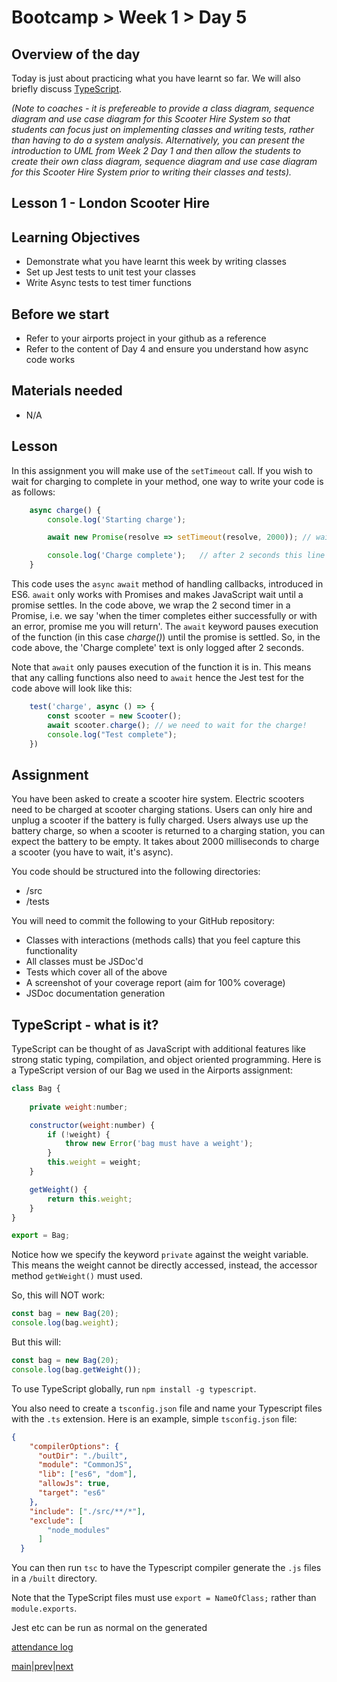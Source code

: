 # Bootcamp > Week 1 > Day 5

## Overview of the day

Today is just about practicing what you have learnt so far. We will also briefly discuss [TypeScript](https://www.typescriptlang.org/docs/handbook/typescript-in-5-minutes.html). 

*(Note to coaches - it is prefereable to provide a class diagram, sequence diagram and use case diagram for this Scooter Hire System so that students can focus just on implementing classes and writing tests, rather than having to do a system analysis. Alternatively, you can present the introduction to UML from Week 2 Day 1 and then allow the students to create their own class diagram, sequence diagram and use case diagram for this Scooter Hire System prior to writing their classes and tests).*

## Lesson 1 - London Scooter Hire

## Learning Objectives

* Demonstrate what you have learnt this week by writing classes
* Set up Jest tests to unit test your classes
* Write Async tests to test timer functions

## Before we start

* Refer to your airports project in your github as a reference
* Refer to the content of Day 4 and ensure you understand how async code works

## Materials needed

* N/A

## Lesson
In this assignment you will make use of the `setTimeout` call. If you wish to wait for charging to complete in your method, one way to write your code is as follows:
```js
    async charge() {
        console.log('Starting charge'); 

        await new Promise(resolve => setTimeout(resolve, 2000)); // wait 2 seconds

        console.log('Charge complete');   // after 2 seconds this line will print
    }
```

This code uses the `async` `await` method of handling callbacks, introduced in ES6. `await` only works with Promises and makes JavaScript wait until a promise settles. In the code above, we wrap the 2 second timer in a Promise, i.e. we say 'when the timer completes either successfully or with an error, promise me you will return'. The `await` keyword pauses execution of the function (in this case *charge()*) until the promise is settled. So, in the code above, the 'Charge complete' text is only logged after 2 seconds.

Note that `await` only pauses execution of the function it is in. This means that any calling functions also need to `await` hence the Jest test for the code above will look like this:
```js
    test('charge', async () => {
        const scooter = new Scooter();
        await scooter.charge(); // we need to wait for the charge!
        console.log("Test complete");
    })
```

## Assignment

You have been asked to create a scooter hire system. Electric scooters need to be charged at scooter charging stations. Users can only hire and unplug a scooter if the battery is fully charged. Users always use up the battery charge, so when a scooter is returned to a charging station, you can expect the battery to be empty. It takes about 2000 milliseconds to charge a scooter (you have to wait, it's async).

You code should be structured into the following directories:
   * /src
   * /tests

You will need to commit the following to your GitHub repository:
   * Classes with interactions (methods calls) that you feel capture this functionality
   * All classes must be JSDoc'd
   * Tests which cover all of the above
   * A screenshot of your coverage report (aim for 100% coverage)
   * JSDoc documentation generation

## TypeScript - what is it?
TypeScript can be thought of as JavaScript with additional features like strong static typing, compilation, and object oriented programming. Here is a TypeScript version of our Bag we used in the Airports assignment:
```js
class Bag {
 
    private weight:number; 

    constructor(weight:number) {
        if (!weight) {
            throw new Error('bag must have a weight');
        }
        this.weight = weight;
    }

    getWeight() {
        return this.weight;
    }
}

export = Bag;
```

Notice how we specify the keyword `private` against the weight variable. This means the weight cannot be directly accessed, instead, the accessor method `getWeight()` must used.

So, this will NOT work:
```js
const bag = new Bag(20);
console.log(bag.weight);
```

But this will:
```js
const bag = new Bag(20);
console.log(bag.getWeight());
```


To use TypeScript globally, run `npm install -g typescript`.

You also need to create a `tsconfig.json` file and name your Typescript files with the `.ts` extension. Here is an example, simple `tsconfig.json` file:

```json
{
    "compilerOptions": {
      "outDir": "./built",
      "module": "CommonJS",
      "lib": ["es6", "dom"],
      "allowJs": true,
      "target": "es6"
    },
    "include": ["./src/**/*"],
    "exclude": [
        "node_modules"
      ]
  }
```

You can then run `tsc` to have the Typescript compiler generate the `.js` files in a `/built` directory.

Note that the TypeScript files must use `export = NameOfClass;` rather than `module.exports`.

Jest etc can be run as normal on the generated 


[attendance log](https://platform.whitehat.org.uk/apprentice/attendance-log/157)

[main](/swe)|[prev](/swe/bootcamp/wk1/day4.html)|[next](/swe/bootcamp/wk2/day1.html)

